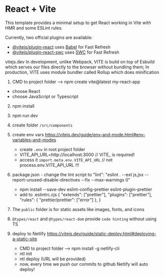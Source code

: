 # React + Vite

This template provides a minimal setup to get React working in Vite with HMR and some ESLint rules.

Currently, two official plugins are available:

- [@vitejs/plugin-react](https://github.com/vitejs/vite-plugin-react/blob/main/packages/plugin-react/README.md) uses [Babel](https://babeljs.io/) for Fast Refresh
- [@vitejs/plugin-react-swc](https://github.com/vitejs/vite-plugin-react-swc) uses [SWC](https://swc.rs/) for Fast Refresh

vitejs.dev
In development, unlike Webpack, VITE is build on top of Esbuild which serves our files directly to the browser without bundling them;
In production, VITE uses module bundler called Rollup which does minification

1. CMD to project folder --> npm create vite@latest my-react-app
 * choose React
 * choose JavaScript or Typescript

2. npm install
3. npm run dev

4. create folder `/src/components`
5. create env vars https://vitejs.dev/guide/env-and-mode.html#env-variables-and-modes
	* create `.env` in root project folder
	* VITE_API_URL=http://localhost:3000  // VITE_ is required!
	* access it `import.meta.env.VITE_API_URL`  // not process.env.VITE_API_URL !!!

6. package.json - change the lint script to  "lint": "eslint . --ext js,jsx --report-unused-disable-directives --fix --max-warnings 0"
	* npm install --save-dev eslint-config-prettier eslint-plugin-prettier
	* add to .eslintrc.cjs 
	{
  		"extends": ["prettier"],
  		"plugins": ["prettier"],
  		"rules": {
    			"prettier/prettier": ["error"]
  		},
	}

7. The `public` folder is for static assets like images, fonts, and icons
8. `@types/react` and `@types/react-dom` provide `code hinting` without using TS

9. deploy to Netlify https://vitejs.dev/guide/static-deploy.html#deploying-a-static-site
	* CMD to project folder --> npm install -g netlify-cli
	* ntl init
	* ntl deploy (URL will be provided)
	* now, every time we push our commits to github Netlify will auto deploy!
